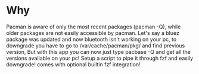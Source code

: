# Why
Pacman is aware of only the most recent packages (pacman -Q), while older packages are not easily
accessible by pacman.
Let's say a bluez package was updated and now bluetooth isn't working on your pc, to downgrade you
have to go to /var/cache/pacman/pkg/ and find previous version, But with this app you can now just
type pacbase -Q <package name> and get all the versions available on your pc! Setup a script to pipe it
through fzf and easily downgrade!
comes with optional builtin fzf integration!

